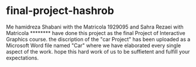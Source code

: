 # final-project-hashrob
Me hamidreza Shabani with the Matricola 1929095 and Sahra Rezaei with Matricola ******** have done this project as the final Project of Interactive Graphics course. 
the discription of the "car Project" has been uploaded as a Microsoft Word file named "Car" where we have elaborated every single aspect of the work.
hope this hard work of us to be suffietent and fulfill your expectations. 
